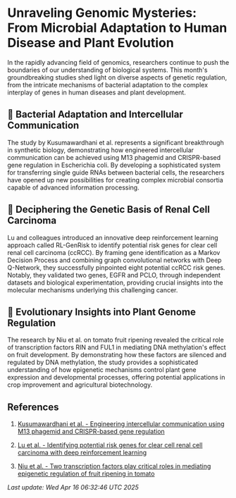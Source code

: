 # Unraveling Genomic Mysteries: From Microbial Adaptation to Human Disease and Plant Evolution

In the rapidly advancing field of genomics, researchers continue to push the boundaries of our understanding of biological systems. This month's groundbreaking studies shed light on diverse aspects of genetic regulation, from the intricate mechanisms of bacterial adaptation to the complex interplay of genes in human diseases and plant development.

## 🧬 Bacterial Adaptation and Intercellular Communication

The study by Kusumawardhani et al. represents a significant breakthrough in synthetic biology, demonstrating how engineered intercellular communication can be achieved using M13 phagemid and CRISPR-based gene regulation in Escherichia coli. By developing a sophisticated system for transferring single guide RNAs between bacterial cells, the researchers have opened up new possibilities for creating complex microbial consortia capable of advanced information processing.

## 🔬 Deciphering the Genetic Basis of Renal Cell Carcinoma

Lu and colleagues introduced an innovative deep reinforcement learning approach called RL-GenRisk to identify potential risk genes for clear cell renal cell carcinoma (ccRCC). By framing gene identification as a Markov Decision Process and combining graph convolutional networks with Deep Q-Network, they successfully pinpointed eight potential ccRCC risk genes. Notably, they validated two genes, EGFR and PCLO, through independent datasets and biological experimentation, providing crucial insights into the molecular mechanisms underlying this challenging cancer.

## 🌱 Evolutionary Insights into Plant Genome Regulation

The research by Niu et al. on tomato fruit ripening revealed the critical role of transcription factors RIN and FUL1 in mediating DNA methylation's effect on fruit development. By demonstrating how these factors are silenced and regulated by DNA methylation, the study provides a sophisticated understanding of how epigenetic mechanisms control plant gene expression and developmental processes, offering potential applications in crop improvement and agricultural biotechnology.

## References

1. [Kusumawardhani et al. - Engineering intercellular communication using M13 phagemid and CRISPR-based gene regulation](https://pubmed.ncbi.nlm.nih.gov/40234414/)

2. [Lu et al. - Identifying potential risk genes for clear cell renal cell carcinoma with deep reinforcement learning](https://pubmed.ncbi.nlm.nih.gov/40234405/)

3. [Niu et al. - Two transcription factors play critical roles in mediating epigenetic regulation of fruit ripening in tomato](https://pubmed.ncbi.nlm.nih.gov/40203043/)

*Last update: Wed Apr 16 06:32:46 UTC 2025*
